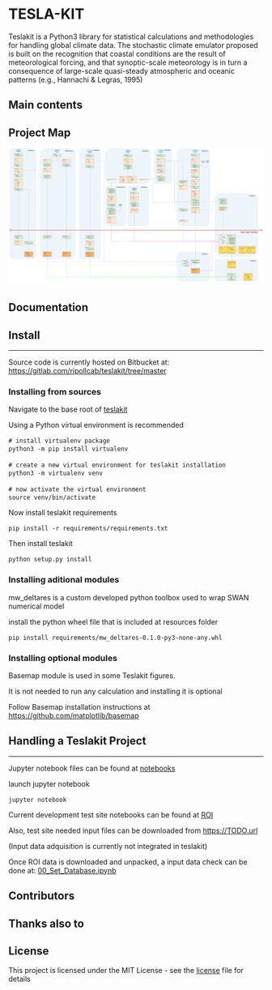 # TESLA-KIT 

Teslakit is a Python3 library for statistical calculations and methodologies for handling global climate data.
The stochastic climate emulator proposed is built on the recognition that coastal conditions are the result of meteorological forcing, 
and that synoptic-scale meteorology is in turn a consequence of large-scale quasi-steady atmospheric and oceanic patterns (e.g., Hannachi & Legras, 1995)


## Main contents


## Project Map

![picture](docs/img/map.svg)


## Documentation


## Install 
- - -

Source code is currently hosted on Bitbucket at: https://gitlab.com/ripollcab/teslakit/tree/master 

### Installing from sources

Navigate to the base root of [teslakit](./)

Using a Python virtual environment is recommended

```
# install virtualenv package 
python3 -m pip install virtualenv

# create a new virtual environment for teslakit installation
python3 -m virtualenv venv

# now activate the virtual environment
source venv/bin/activate
```

Now install teslakit requirements

```
pip install -r requirements/requirements.txt
```

Then install teslakit

```
python setup.py install
```

### Installing aditional modules

mw\_deltares is a custom developed python toolbox used to wrap SWAN numerical model

install the python wheel file that is included at resources folder

```
pip install requirements/mw_deltares-0.1.0-py3-none-any.whl
```

### Installing optional modules

Basemap module is used in some Teslakit figures.

It is not needed to run any calculation and installing it is optional

Follow Basemap installation instructions at https://github.com/matplotlib/basemap


## Handling a Teslakit Project 
- - -

Jupyter notebook files can be found at [notebooks](notebooks/)

launch jupyter notebook

```
jupyter notebook
```

Current development test site notebooks can be found at [ROI](notebooks/nb_ROI/)

Also, test site needed input files can be downloaded from https://TODO.url

(Input data adquisition is currently not integrated in teslakit)


Once ROI data is downloaded and unpacked, a input data check can be done at: [00_Set_Database.ipynb](notebooks/nb_ROI/00_Set_Database.ipynb)


## Contributors


## Thanks also to


## License

This project is licensed under the MIT License - see the [license](LICENSE.txt) file for details




